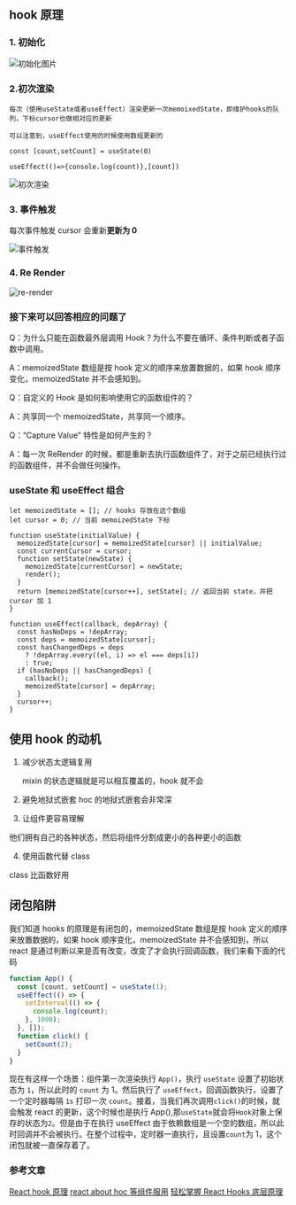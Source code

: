 ## hook 原理

### 1. 初始化

![初始化图片](./init.png)

### 2.初次渲染

    每次（使用useState或者useEffect）渲染更新一次memoixedState，即维护hooks的队列，下标cursor也做相对应的更新

    可以注意到，useEffect使用的时候使用数组更新的

`const [count,setCount] = useState(0)`

`useEffect(()=>{console.log(count)},[count])`

![初次渲染](./first-render.png)

### 3. 事件触发

每次事件触发 cursor 会重新**更新为 0**

![事件触发](./event.png)

### 4. Re Render

![re-render](./re-render.png)

### 接下来可以回答相应的问题了

Q：为什么只能在函数最外层调用 Hook？为什么不要在循环、条件判断或者子函数中调用。

A：memoizedState 数组是按 hook 定义的顺序来放置数据的，如果 hook 顺序变化，memoizedState 并不会感知到。

Q：自定义的 Hook 是如何影响使用它的函数组件的？

A：共享同一个 memoizedState，共享同一个顺序。

Q：“Capture Value” 特性是如何产生的？

A：每一次 ReRender 的时候，都是重新去执行函数组件了，对于之前已经执行过的函数组件，并不会做任何操作。

### useState 和 useEffect 组合

```
let memoizedState = []; // hooks 存放在这个数组
let cursor = 0; // 当前 memoizedState 下标

function useState(initialValue) {
  memoizedState[cursor] = memoizedState[cursor] || initialValue;
  const currentCursor = cursor;
  function setState(newState) {
    memoizedState[currentCursor] = newState;
    render();
  }
  return [memoizedState[cursor++], setState]; // 返回当前 state，并把 cursor 加 1
}

function useEffect(callback, depArray) {
  const hasNoDeps = !depArray;
  const deps = memoizedState[cursor];
  const hasChangedDeps = deps
    ? !depArray.every((el, i) => el === deps[i])
    : true;
  if (hasNoDeps || hasChangedDeps) {
    callback();
    memoizedState[cursor] = depArray;
  }
  cursor++;
}
```

## 使用 hook 的动机

1. 减少状态太逻辑复用

   mixin 的状态逻辑就是可以相互覆盖的，hook 就不会

2. 避免地狱式嵌套
   hoc 的地狱式嵌套会非常深

3. 让组件更容易理解

他们拥有自己的各种状态，然后将组件分割成更小的各种更小的函数

4. 使用函数代替 class

class 比函数好用

## 闭包陷阱

我们知道 hooks 的原理是有闭包的，memoizedState 数组是按 hook 定义的顺序来放置数据的，如果 hook 顺序变化，memoizedState 并不会感知到，所以 react 是通过判断以来是否有改变，改变了才会执行回调函数，我们来看下面的代码

```javascript
function App() {
  const [count, setCount] = useState(1);
  useEffect(() => {
    setInterval(() => {
      console.log(count);
    }, 1000);
  }, []);
  function click() {
    setCount(2);
  }
}
```

现在有这样一个场景：组件第一次渲染执行 `App()`，执行 `useState` 设置了初始状态为 `1`，所以此时的 `count` 为 1。然后执行了 `useEffect`，回调函数执行，设置了一个定时器每隔 `1s` 打印一次 `count`。接着，当我们再次调用`click()`的时候，就会触发 react 的更新，这个时候也是执行 App(),那`useState`就会将`Hook`对象上保存的状态为`2`。但是由于在执行 useEffect 由于依赖数组是一个空的数组，所以此时回调并不会被执行。在整个过程中，定时器一直执行，且设置`count`为 1，这个闭包就被一直保存着了。

### 参考文章

[React hook 原理](https://github.com/brickspert/blog/issues/26)
[react about hoc 等组件服用](https://juejin.cn/post/6844903815762673671#heading-33)
[轻松掌握 React Hooks 底层原理](https://segmentfault.com/a/1190000038768433)
